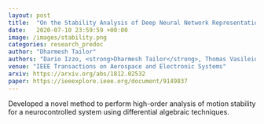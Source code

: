 ```yaml
---
layout: post
title:  "On the Stability Analysis of Deep Neural Network Representations of an Optimal State-Feedback"
date:   2020-07-10 23:59:59 +00:00
image: /images/stability.png
categories: research_predoc
author: "Dharmesh Tailor"
authors: "Dario Izzo, <strong>Dharmesh Tailor</strong>, Thomas Vasileiou"
venue: "IEEE Transactions on Aerospace and Electronic Systems"
arxiv: https://arxiv.org/abs/1812.02532
paper: https://ieeexplore.ieee.org/document/9149837
---
```


Developed a novel method to perform high-order analysis of motion stability for a neurocontrolled system using differential algebraic techniques.